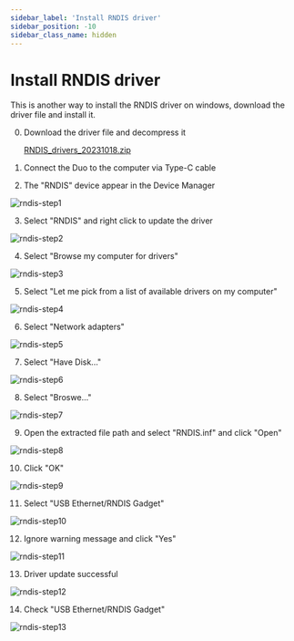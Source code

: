 ```yaml
---
sidebar_label: 'Install RNDIS driver'
sidebar_position: -10
sidebar_class_name: hidden
---
```


# Install RNDIS driver

This is another way to install the RNDIS driver on windows, download the driver file and install it.

0. Download the driver file and decompress it

   [RNDIS_drivers_20231018.zip](https://github.com/milkv-duo/duo-files/raw/main/common/RNDIS_drivers_20231018.zip)

1. Connect the Duo to the computer via Type-C cable

2. The "RNDIS" device appear in the Device Manager

![rndis-step1](/docs/duo/rndis-b1.png)

3. Select "RNDIS" and right click to update the driver

![rndis-step2](/docs/duo/rndis-b2.png)

4. Select "Browse my computer for drivers"

![rndis-step3](/docs/duo/rndis-b3.png)

5. Select "Let me pick from a list of available drivers on my computer"

![rndis-step4](/docs/duo/rndis-b4.png)

6. Select "Network adapters"

![rndis-step5](/docs/duo/rndis-b5.png)

7. Select "Have Disk..."

![rndis-step6](/docs/duo/rndis-b6.png)

8. Select "Broswe..."

![rndis-step7](/docs/duo/rndis-b7.png)

9. Open the extracted file path and select "RNDIS.inf" and click "Open"

![rndis-step8](/docs/duo/rndis-b8.png)

10. Click "OK"

![rndis-step9](/docs/duo/rndis-b9.png)

11. Select "USB Ethernet/RNDIS Gadget"

![rndis-step10](/docs/duo/rndis-b10.png)

12. Ignore warning message and click "Yes"

![rndis-step11](/docs/duo/rndis-b11.png)

13. Driver update successful

![rndis-step12](/docs/duo/rndis-b12.png)

14. Check "USB Ethernet/RNDIS Gadget"

![rndis-step13](/docs/duo/rndis-b13.png)
